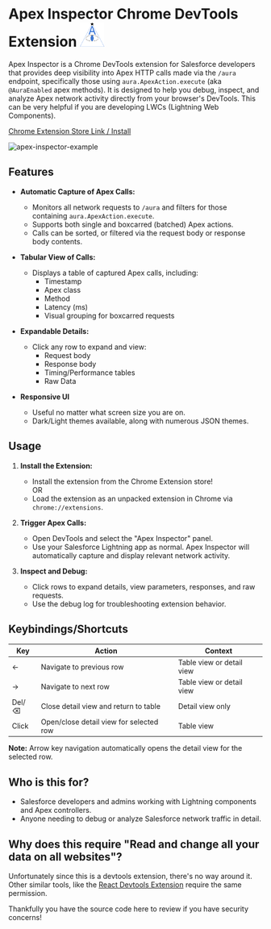 # Apex Inspector Chrome DevTools Extension ![apex inspector logo](icon48.png)

Apex Inspector is a Chrome DevTools extension for Salesforce developers that provides deep visibility into Apex HTTP calls made via the `/aura` endpoint, specifically those using `aura.ApexAction.execute` (aka `@AuraEnabled` apex methods). It is designed to help you debug, inspect, and analyze Apex network activity directly from your browser's DevTools. This can be very helpful if you are developing LWCs (Lightning Web Components).

[Chrome Extension Store Link / Install](https://chromewebstore.google.com/detail/apex-inspector/nibklfbhlmfngbjjpnbhbdjfllddppdm?hl=en)

![apex-inspector-example](https://github.com/user-attachments/assets/d836282b-4dc6-42c2-8941-e60efb61afa4)

## Features

- **Automatic Capture of Apex Calls:**
  - Monitors all network requests to `/aura` and filters for those containing `aura.ApexAction.execute`.
  - Supports both single and boxcarred (batched) Apex actions.
  - Calls can be sorted, or filtered via the request body or response body contents.

- **Tabular View of Calls:**
  - Displays a table of captured Apex calls, including:
    - Timestamp
    - Apex class
    - Method
    - Latency (ms)
    - Visual grouping for boxcarred requests

- **Expandable Details:**
  - Click any row to expand and view:
    - Request body 
    - Response body 
    - Timing/Performance tables
    - Raw Data

- **Responsive UI** 
  - Useful no matter what screen size you are on.
  - Dark/Light themes available, along with numerous JSON themes.

## Usage

1. **Install the Extension:**
   * Install the extension from the Chrome Extension store!  
    OR
   * Load the extension as an unpacked extension in Chrome via `chrome://extensions`.

2. **Trigger Apex Calls:**
   - Open DevTools and select the "Apex Inspector" panel.
   - Use your Salesforce Lightning app as normal. Apex Inspector will automatically capture and display relevant network activity.

3. **Inspect and Debug:**
   - Click rows to expand details, view parameters, responses, and raw requests.
   - Use the debug log for troubleshooting extension behavior.

## Keybindings/Shortcuts

| Key | Action | Context |
|-----|--------|---------|
| ← | Navigate to previous row | Table view or detail view |
| → | Navigate to next row | Table view or detail view |
| Del/⌫ | Close detail view and return to table | Detail view only |
| Click | Open/close detail view for selected row | Table view |

**Note:** Arrow key navigation automatically opens the detail view for the selected row.

## Who is this for?
- Salesforce developers and admins working with Lightning components and Apex controllers.
- Anyone needing to debug or analyze Salesforce network traffic in detail.

## Why does this require "Read and change all your data on all websites"? 
Unfortunately since this is a devtools extension, there's no way around it. Other similar tools, like the [React Devtools Extension](https://chromewebstore.google.com/detail/react-developer-tools/fmkadmapgofadopljbjfkapdkoienihi?hl=en) require the same permission. 

Thankfully you have the source code here to review if you have security concerns!
